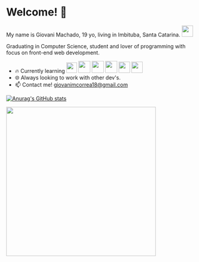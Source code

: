 # Welcome! 👋
My name is Giovani Machado, 19 yo, living in Imbituba, Santa Catarina. <img src="https://cdn-0.emojis.wiki/emoji-pics/facebook/brazil-facebook.png" width="30px"/>

Graduating in Computer Science, student and lover of programming with focus on front-end web development. 

-   🔥   Currently learning
<img src ="https://cdn.icon-icons.com/icons2/2108/PNG/512/javascript_icon_130900.png" width="28px"/>  <img src ="https://cdn.icon-icons.com/icons2/844/PNG/512/HTML5_icon-icons.com_67090.png" width="32px"/>  <img src ="https://igortuag.com/assets/img/css-118-569410.png" width="32px"/>  <img src ="https://camo.githubusercontent.com/abd19bd0c5030c8d874ed7073f1815d777004451d5967c447386840b80624569/68747470733a2f2f63646e2e61757468302e636f6d2f626c6f672f72656163742d6a732f72656163742e706e67" width="32px"/>  <img src ="https://cdn.icon-icons.com/icons2/2415/PNG/512/nodejs_plain_logo_icon_146409.png" width="30px"/> <img src ="https://cdn.icon-icons.com/icons2/2108/PNG/512/sass_icon_130835.png" width="30px"/>
-   🌐  Always looking to work with other dev's.
- 📫 Contact me!  giovanimcorrea18@gmail.com



[![Anurag's GitHub stats](https://github-readme-stats.vercel.app/api?username=elesiann)](https://github.com/anuraghazra/github-readme-stats)

<img src ="https://images.squarespace-cdn.com/content/v1/5b0753327e3c3a99d57f660e/1546036363406-SRNUE43LF01JUWMA2A75/ke17ZwdGBToddI8pDm48kCdD9v2NVSGvvJo5IxmSEo9Zw-zPPgdn4jUwVcJE1ZvWQUxwkmyExglNqGp0IvTJZamWLI2zvYWH8K3-s_4yszcp2ryTI0HqTOaaUohrI8PI1G0ZeKuPxPvEqt1obVxr2NXtkTyh2VQc7FE0x9Ec1zs/image-asset.gif" width="400px"/>
